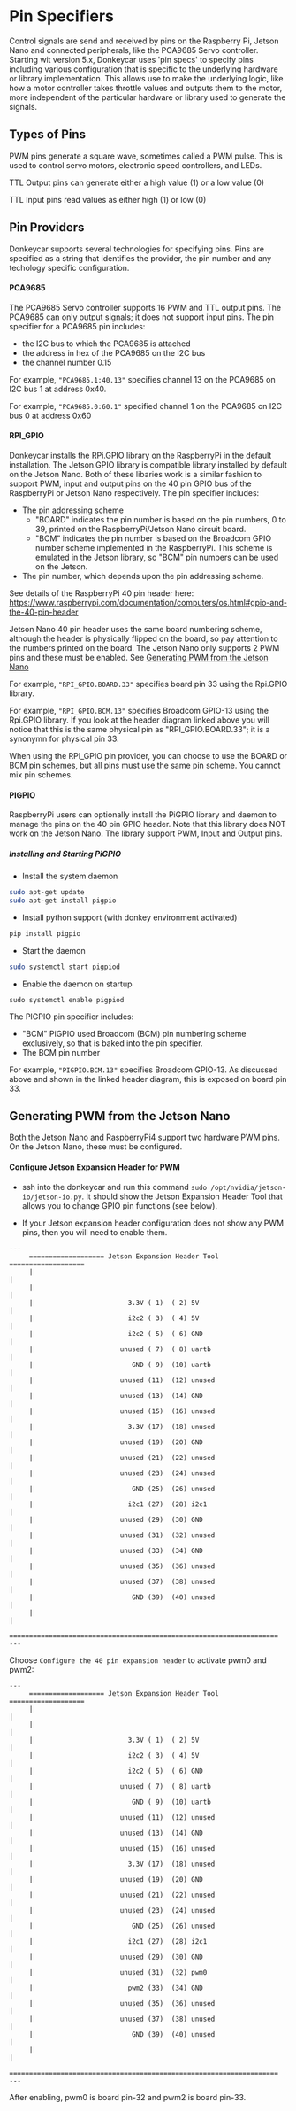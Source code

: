 # Pin Specifiers

Control signals are send and received by pins on the Raspberry Pi, Jetson Nano and connected peripherals, like the PCA9685 Servo controller.  Starting wit version 5.x, Donkeycar uses 'pin specs' to specify pins including various configuration that is specific to the underlying hardware or library implementation.  This allows use to make the underlying logic, like how a motor controller takes throttle values and outputs them to the motor, more independent of the particular hardware or library used to generate the signals.

## Types of Pins

PWM pins generate a square wave, sometimes called a PWM pulse.  This is used to control servo motors, electronic speed controllers, and LEDs.

TTL Output pins can generate either a high value (1) or a low value (0)

TTL Input pins read values as either high (1) or low (0)

## Pin Providers
Donkeycar supports several technologies for specifying pins.  Pins are specified as a string that identifies the provider, the pin number and any techology specific configuration.

#### PCA9685
The PCA9685 Servo controller supports 16 PWM and TTL output pins.  The PCA9685 can only output signals; it does not support input pins.  The pin specifier for a PCA9685 pin includes:

- the I2C bus to which the PCA9685 is attached
- the address in hex of the PCA9685 on the I2C bus
- the channel number 0.15

For example, `"PCA9685.1:40.13"` specifies channel 13 on the PCA9685 on I2C bus 1 at address 0x40.

For example, `"PCA9685.0:60.1"` specified channel 1 on the PCA9685 on I2C bus 0 at address 0x60

#### RPI_GPIO
Donkeycar installs the RPi.GPIO library on the RaspberryPi in the default installation.  The Jetson.GPIO library is compatible library installed by default on the Jetson Nano.  Both of these libaries work is a similar fashion to support PWM, input and output pins on the 40 pin GPIO bus of the RaspberryPi or Jetson Nano respectively.  The pin specifier includes:

- The pin addressing scheme
  - "BOARD" indicates the pin number is based on the pin numbers, 0 to 39, printed on the RaspberryPi/Jetson Nano circuit board.
  - "BCM" indicates the pin number is based on the Broadcom GPIO number scheme implemented in the RaspberryPi.  This scheme is emulated in the Jetson library, so "BCM" pin numbers can be used on the Jetson. 
- The pin number, which depends upon the pin addressing scheme.

See details of the RaspberryPi 40 pin header here:  https://www.raspberrypi.com/documentation/computers/os.html#gpio-and-the-40-pin-header

Jetson Nano 40 pin header uses the same board numbering scheme, although the header is physically flipped on the board, so pay attention to the numbers printed on the board.  The Jetson Nano only supports 2 PWM pins and these must be enabled.  See [Generating PWM from the Jetson Nano](#generating-pwm-from-the-jetson-nano)

For example, `"RPI_GPIO.BOARD.33"` specifies board pin 33 using the Rpi.GPIO library.

For example, `"RPI_GPIO.BCM.13"` specifies Broadcom GPIO-13 using the Rpi.GPIO library.  If you look at the header diagram linked above you will notice that this is the same physical pin as "RPI_GPIO.BOARD.33"; it is a synonymn for physical pin 33.  

When using the RPI_GPIO pin provider, you can choose to use the BOARD or BCM pin schemes, but all pins must use the same pin scheme.  You cannot mix pin schemes.

#### PIGPIO
RaspberryPi users can optionally install the PiGPIO library and daemon to manage the pins on the 40 pin GPIO header.  Note that this library does NOT work on the Jetson Nano.  The library support PWM, Input and Output pins.

##### Installing and Starting PiGPIO
- Install the system daemon
```bash
sudo apt-get update
sudo apt-get install pigpio
```
- Install python support (with donkey environment activated)
```bash
pip install pigpio
```
- Start the daemon
```bash
sudo systemctl start pigpiod
```
- Enable the daemon on startup
```
sudo systemctl enable pigpiod
```

The PIGPIO pin specifier includes:
- "BCM"  PiGPIO used Broadcom (BCM) pin numbering scheme exclusively, so that is baked into the pin specifier.
- The BCM pin number

For example, `"PIGPIO.BCM.13"` specifies Broadcom GPIO-13.  As discussed above and shown in the linked header diagram, this is exposed on board pin 33.


## Generating PWM from the Jetson Nano

Both the Jetson Nano and RaspberryPi4 support two hardware PWM pins.  On the Jetson Nano, these must be configured.


#### Configure Jetson Expansion Header for PWM

- ssh into the donkeycar and run this command `sudo /opt/nvidia/jetson-io/jetson-io.py`.  It should show the Jetson Expansion Header Tool that allows you to change GPIO pin functions (see below).

- If your Jetson expansion header configuration does not show any PWM pins, then you will need to enable them.


```
---
     =================== Jetson Expansion Header Tool ===================
     |                                                                    |
     |                                                                    |
     |                        3.3V ( 1)  ( 2) 5V                          |
     |                        i2c2 ( 3)  ( 4) 5V                          |
     |                        i2c2 ( 5)  ( 6) GND                         |
     |                      unused ( 7)  ( 8) uartb                       |
     |                         GND ( 9)  (10) uartb                       |
     |                      unused (11)  (12) unused                      |
     |                      unused (13)  (14) GND                         |
     |                      unused (15)  (16) unused                      |
     |                        3.3V (17)  (18) unused                      |
     |                      unused (19)  (20) GND                         |
     |                      unused (21)  (22) unused                      |
     |                      unused (23)  (24) unused                      |
     |                         GND (25)  (26) unused                      |
     |                        i2c1 (27)  (28) i2c1                        |
     |                      unused (29)  (30) GND                         |
     |                      unused (31)  (32) unused                      |
     |                      unused (33)  (34) GND                         |
     |                      unused (35)  (36) unused                      |
     |                      unused (37)  (38) unused                      |
     |                         GND (39)  (40) unused                      |
     |                                                                    |
      ====================================================================
---
```


Choose `Configure the 40 pin expansion header` to activate pwm0 and pwm2:


```
---
     =================== Jetson Expansion Header Tool ===================
     |                                                                    |
     |                                                                    |
     |                        3.3V ( 1)  ( 2) 5V                          |
     |                        i2c2 ( 3)  ( 4) 5V                          |
     |                        i2c2 ( 5)  ( 6) GND                         |
     |                      unused ( 7)  ( 8) uartb                       |
     |                         GND ( 9)  (10) uartb                       |
     |                      unused (11)  (12) unused                      |
     |                      unused (13)  (14) GND                         |
     |                      unused (15)  (16) unused                      |
     |                        3.3V (17)  (18) unused                      |
     |                      unused (19)  (20) GND                         |
     |                      unused (21)  (22) unused                      |
     |                      unused (23)  (24) unused                      |
     |                         GND (25)  (26) unused                      |
     |                        i2c1 (27)  (28) i2c1                        |
     |                      unused (29)  (30) GND                         |
     |                      unused (31)  (32) pwm0                        |
     |                        pwm2 (33)  (34) GND                         |
     |                      unused (35)  (36) unused                      |
     |                      unused (37)  (38) unused                      |
     |                         GND (39)  (40) unused                      |
     |                                                                    |
      ====================================================================
---
```


After enabling, pwm0 is board pin-32 and pwm2 is board pin-33.



